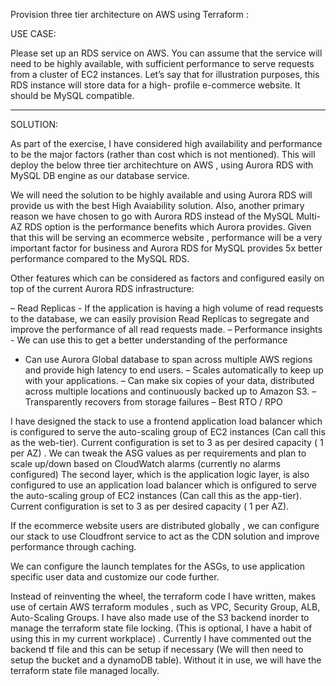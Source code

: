 Provision three tier architecture on AWS using Terraform :

USE CASE:

Please set up an RDS service on AWS. You can assume that the service will need to
be highly available, with sufficient performance to serve requests from a cluster of EC2
instances. Let’s say that for illustration purposes, this RDS instance will store data for a high-
profile e-commerce website. It should be MySQL compatible.

--------------------------------------

SOLUTION:

As part of the exercise, I have considered high availability and performance to be the major factors (rather than cost which is not mentioned). This will deploy the below three tier architechture on AWS , using Aurora RDS with MySQL DB engine as our database service. 

We will need the solution to be highly available and using Aurora RDS will provide us with the best High Avaiability solution.
Also, another primary reason we have chosen to go with Aurora RDS instead of the MySQL Multi-AZ RDS option is the performance benefits which Aurora provides. Given that this will be serving an ecommerce website , performance will be a very important factor for business and Aurora RDS for MySQL provides 5x better performance compared to the MySQL RDS. 

Other features which can be considered as factors and configured easily on top of the current Aurora RDS infrastructure:

 – Read Replicas - If the application is having a high volume of read requests to the database, we can easily provision Read Replicas to segregate and improve the performance of all read requests made. 
 – Performance insights - We can use this to get a better understanding of the performance 
 - Can use Aurora Global database to span across multiple AWS regions and provide high latency to end users.
 – Scales automatically to keep up with your applications.
 – Can make six copies of your data, distributed across multiple locations and continuously backed up to Amazon S3.
– Transparently recovers from storage failures
– Best RTO / RPO 


I have designed the stack to use a frontend application load balancer which is configured to serve the auto-scaling group of EC2 instances (Can call this as the web-tier). Current configuration is set to 3 as per desired capacity ( 1 per AZ) . We can tweak the ASG values as per requirements and plan to scale up/down based on CloudWatch alarms (currently no alarms configured)
The second layer, which is the application logic layer, is also configured to use an application load balancer which is onfigured to serve the auto-scaling group of EC2 instances (Can call this as the app-tier). Current configuration is set to 3 as per desired capacity ( 1 per AZ). 

If the ecommerce website users are distributed globally , we can configure our stack to use Cloudfront service to act as the CDN solution and improve performance through caching.

We can configure the launch templates for the ASGs, to use application specific user data and customize our code further.

Instead of reinventing the wheel, the terraform code I have written, makes use of certain AWS terraform modules , such as VPC, Security Group, ALB, Auto-Scaling Groups. I have also made use of the S3 backend inorder to manage the terraform state file locking. (This is optional, I have a habit of using this in my current workplace) . Currently I have commented out the backend tf file and this can be setup if necessary (We will then need to setup the bucket and a dynamoDB table). Without it in use, we will have the terraform state file managed locally.





